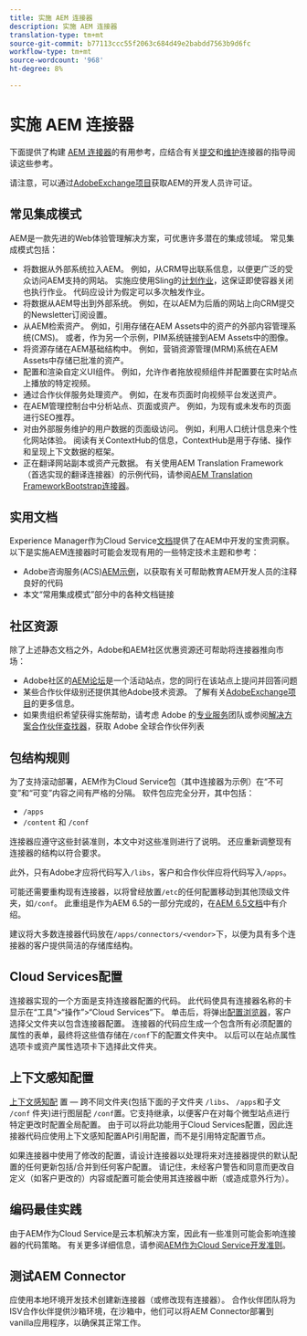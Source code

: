 ```yaml
---
title: 实施 AEM 连接器
description: 实施 AEM 连接器
translation-type: tm+mt
source-git-commit: b77113ccc55f2063c684d49e2babdd7563b9d6fc
workflow-type: tm+mt
source-wordcount: '968'
ht-degree: 8%

---
```



实施 AEM 连接器
=============================

下面提供了构建 [AEM 连接器](https://www.adobe.io/apis/experiencecloud/aem/aemconnectors.html)的有用参考，应结合有关[提交](submit.md)和[维护](maintain.md)连接器的指导阅读这些参考。

请注意，可以通过[AdobeExchange项目](https://partners.adobe.com/exchangeprogram/experiencecloud)获取AEM的开发人员许可证。

常见集成模式
---------------------------

AEM是一款先进的Web体验管理解决方案，可优惠许多潜在的集成领域。 常见集成模式包括：

* 将数据从外部系统拉入AEM。 例如，从CRM导出联系信息，以便更广泛的受众访问AEM支持的网站。  实施应使用Sling的[计划作业](https://sling.apache.org/documentation/bundles/apache-sling-eventing-and-job-handling.html#scheduled-jobs)，这保证即使容器关闭也执行作业。 代码应设计为假定可以多次触发作业。
* 将数据从AEM导出到外部系统。 例如，在以AEM为后盾的网站上向CRM提交的Newsletter订阅设置。
* 从AEM检索资产。 例如，引用存储在AEM Assets中的资产的外部内容管理系统(CMS)。 或者，作为另一个示例，PIM系统链接到AEM Assets中的图像。
* 将资源存储在AEM基础结构中。 例如，营销资源管理(MRM)系统在AEM Assets中存储已批准的资产。
* 配置和渲染自定义UI组件。 例如，允许作者拖放视频组件并配置要在实时站点上播放的特定视频。
* 通过合作伙伴服务处理资产。 例如，在发布页面时向视频平台发送资产。
* 在AEM管理控制台中分析站点、页面或资产。 例如，为现有或未发布的页面进行SEO推荐。
* 对由外部服务维护的用户数据的页面级访问。 例如，利用人口统计信息来个性化网站体验。 阅读有关ContextHub的信息，ContextHub是用于存储、操作和呈现上下文数据的框架。
* 正在翻译网站副本或资产元数据。 有关使用AEM Translation Framework（首选实现的翻译连接器）的示例代码，请参阅[AEM Translation FrameworkBootstrap连接器](https://github.com/Adobe-Marketing-Cloud/aem-translation-framework-bootstrap-connector)。


实用文档
--------------------

Experience Manager作为Cloud Service[文档](../overview/introduction.md)提供了在AEM中开发的宝贵洞察。 以下是实施AEM连接器时可能会发现有用的一些特定技术主题和参考：

* Adobe咨询服务(ACS)[AEM示例](http://adobe-consulting-services.github.io/acs-aem-samples/)，以获取有关可帮助教育AEM开发人员的注释良好的代码
* 本文“常用集成模式”部分中的各种文档链接

社区资源
--------------------

除了上述静态文档之外，Adobe和AEM社区优惠资源还可帮助将连接器推向市场：

* Adobe社区的[AEM论坛](http://help-forums.adobe.com/content/adobeforums/en/experience-manager-forum/adobe-experience-manager.html)是一个活动站点，您的同行在该站点上提问并回答问题
* 某些合作伙伴级别还提供其他Adobe技术资源。 了解有关[AdobeExchange项目](https://partners.adobe.com/exchangeprogram/experiencecloud)的更多信息。
* 如果贵组织希望获得实施帮助，请考虑 Adobe 的[专业服务](http://www.adobe.com/cn/marketing-cloud/service-support/professional-consulting-training.html)团队或参阅[解决方案合作伙伴查找器](https://solutionpartners.adobe.com/home/partnerFinder.html)，获取 Adobe 全球合作伙伴列表

包结构规则
-----------------------

为了支持滚动部署，AEM作为Cloud Service包（其中连接器为示例）在“不可变”和“可变”内容之间有严格的分隔。 软件包应完全分开，其中包括：

* `/apps`
* `/content` 和 `/conf`

连接器应遵守这些封装准则，本文[](/help/implementing/developing/introduction/aem-project-content-package-structure.md)中对这些准则进行了说明。 还应重新调整现有连接器的结构以符合要求。

此外，只有Adobe才应将代码写入`/libs`，客户和合作伙伴应将代码写入`/apps`。

可能还需要重构现有连接器，以将曾经放置`/etc`的任何配置移动到其他顶级文件夹，如`/conf`。 此重组是作为AEM 6.5的一部分完成的，在[AEM 6.5文档](https://experienceleague.adobe.com/docs/experience-manager-65/deploying/restructuring/repository-restructuring.html)中有介绍。

建议将大多数连接器代码放在`/apps/connectors/<vendor>`下，以便为具有多个连接器的客户提供简洁的存储库结构。

Cloud Services配置
-----------------------------

连接器实现的一个方面是支持连接器配置的代码。 此代码使具有连接器名称的卡显示在“工具”>“操作”>“Cloud Services”下。 单击后，将弹出[配置浏览器](/help/implementing/developing/introduction/configurations.md#using-configuration-browser)，客户选择父文件夹以包含连接器配置。 连接器的代码应生成一个包含所有必须配置的属性的表单，最终将这些值存储在`/conf`下的配置文件夹中。 以后可以在站点属性选项卡或资产属性选项卡下选择此文件夹。


上下文感知配置
-----------------------------

[上下文感知配](https://sling.apache.org/documentation/bundles/context-aware-configuration/context-aware-configuration.html) 置 — 跨不同文件夹(包括下面的子文件夹 `/libs`、 `/apps`和子文 `/conf` 件夹)进行图层配 `/conf`置。它支持继承，以便客户在对每个微型站点进行特定更改时配置全局配置。 由于可以将此功能用于Cloud Services配置，因此连接器代码应使用上下文感知配置API引用配置，而不是引用特定配置节点。

如果连接器中使用了修改的配置，请设计连接器以处理将来对连接器提供的默认配置的任何更新包括/合并到任何客户配置。 请记住，未经客户警告和同意而更改自定义（如客户更改的）内容或配置可能会使用其连接器中断（或造成意外行为）。

编码最佳实践
----------------------

由于AEM作为Cloud Service是云本机解决方案，因此有一些准则可能会影响连接器的代码策略。 有关更多详细信息，请参阅[AEM作为Cloud Service开发准则](/help/implementing/developing/introduction/development-guidelines.md)。

测试AEM Connector
-------------------------

应使用本地环境开发技术创建新连接器（或修改现有连接器）。 合作伙伴团队将为ISV合作伙伴提供沙箱环境，在沙箱中，他们可以将AEM Connector部署到vanilla应用程序，以确保其正常工作。
